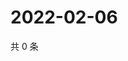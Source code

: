 # 2022-02-06

共 0 条

<!-- BEGIN WEIBO -->
<!-- 最后更新时间 Sun Feb 06 2022 02:07:59 GMT+0800 (China Standard Time) -->

<!-- END WEIBO -->
